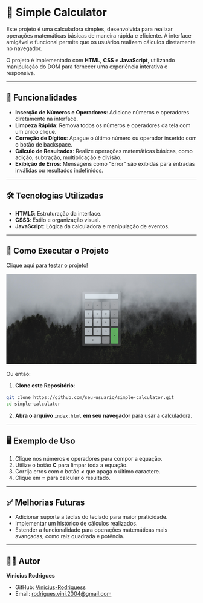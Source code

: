 # 🧮 **Simple Calculator**

Este projeto é uma calculadora simples, desenvolvida para realizar operações matemáticas básicas de maneira rápida e eficiente. A interface amigável e funcional permite que os usuários realizem cálculos diretamente no navegador.

O projeto é implementado com **HTML**, **CSS** e **JavaScript**, utilizando manipulação do DOM para fornecer uma experiência interativa e responsiva.

---

## 🚀 **Funcionalidades**

- **Inserção de Números e Operadores**: Adicione números e operadores diretamente na interface.
- **Limpeza Rápida**: Remova todos os números e operadores da tela com um único clique.
- **Correção de Dígitos**: Apague o último número ou operador inserido com o botão de backspace.
- **Cálculo de Resultados**: Realize operações matemáticas básicas, como adição, subtração, multiplicação e divisão.
- **Exibição de Erros**: Mensagens como "Error" são exibidas para entradas inválidas ou resultados indefinidos.

---

## 🛠️ **Tecnologias Utilizadas**

- **HTML5**: Estruturação da interface.
- **CSS3**: Estilo e organização visual.
- **JavaScript**: Lógica da calculadora e manipulação de eventos.

---

## 🔧 **Como Executar o Projeto**

<a href="https://vinicius-rodriguess.github.io/Calculator/">Clique aqui para testar o projeto!</a>

<img src="./src/img/Screenshot_1.png"/>

Ou então:

1. **Clone este Repositório**:

```bash
git clone https://github.com/seu-usuario/simple-calculator.git
cd simple-calculator
```

2. **Abra o arquivo** `index.html` **em seu navegador** para usar a calculadora.

---

## 🖥️ **Exemplo de Uso**

1. Clique nos números e operadores para compor a equação.
2. Utilize o botão **C** para limpar toda a equação.
3. Corrija erros com o botão **<** que apaga o último caractere.
4. Clique em **=** para calcular o resultado.

---

## ✅ **Melhorias Futuras**

- Adicionar suporte a teclas do teclado para maior praticidade.
- Implementar um histórico de cálculos realizados.
- Estender a funcionalidade para operações matemáticas mais avançadas, como raiz quadrada e potência.

---

## 👨‍💻 **Autor**

**Vinicius Rodrigues**

- GitHub: [Vinicius-Rodriguess](https://github.com/Vinicius-Rodriguess)
- Email: rodrigues.vini.2004@gmail.com
